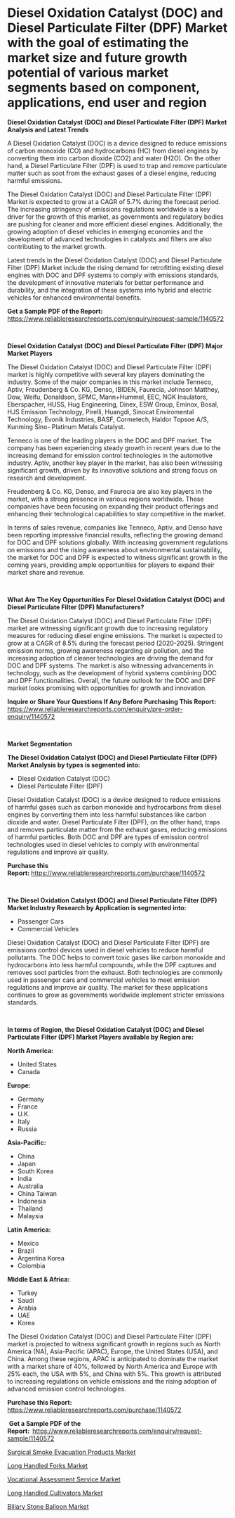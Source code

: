<p><h1>Diesel Oxidation Catalyst (DOC) and Diesel Particulate Filter (DPF) Market with the goal of estimating the market size and future growth potential of various market segments based on component, applications, end user and region</h1></p><p><strong>Diesel Oxidation Catalyst (DOC) and Diesel Particulate Filter (DPF) Market Analysis and Latest Trends</strong></p>
<p><p>A Diesel Oxidation Catalyst (DOC) is a device designed to reduce emissions of carbon monoxide (CO) and hydrocarbons (HC) from diesel engines by converting them into carbon dioxide (CO2) and water (H2O). On the other hand, a Diesel Particulate Filter (DPF) is used to trap and remove particulate matter such as soot from the exhaust gases of a diesel engine, reducing harmful emissions.</p><p>The Diesel Oxidation Catalyst (DOC) and Diesel Particulate Filter (DPF) Market is expected to grow at a CAGR of 5.7% during the forecast period. The increasing stringency of emissions regulations worldwide is a key driver for the growth of this market, as governments and regulatory bodies are pushing for cleaner and more efficient diesel engines. Additionally, the growing adoption of diesel vehicles in emerging economies and the development of advanced technologies in catalysts and filters are also contributing to the market growth.</p><p>Latest trends in the Diesel Oxidation Catalyst (DOC) and Diesel Particulate Filter (DPF) Market include the rising demand for retrofitting existing diesel engines with DOC and DPF systems to comply with emissions standards, the development of innovative materials for better performance and durability, and the integration of these systems into hybrid and electric vehicles for enhanced environmental benefits.</p></p>
<p><strong>Get a Sample PDF of the Report:&nbsp;</strong> <a href="https://www.reliableresearchreports.com/enquiry/request-sample/1140572">https://www.reliableresearchreports.com/enquiry/request-sample/1140572</a></p>
<p>&nbsp;</p>
<p><strong>Diesel Oxidation Catalyst (DOC) and Diesel Particulate Filter (DPF) Major Market Players</strong></p>
<p><p>The Diesel Oxidation Catalyst (DOC) and Diesel Particulate Filter (DPF) market is highly competitive with several key players dominating the industry. Some of the major companies in this market include Tenneco, Aptiv, Freudenberg & Co. KG, Denso, IBIDEN, Faurecia, Johnson Matthey, Dow, Weifu, Donaldson, SPMC, Mann+Hummel, EEC, NGK Insulators, Eberspacher, HUSS, Hug Engineering, Dinex, ESW Group, Eminox, Bosal, HJS Emission Technology, Pirelli, Huangdi, Sinocat Enviromental Technology, Evonik Industries, BASF, Cormetech, Haldor Topsoe A/S, Kunming Sino- Platinum Metals Catalyst.</p><p>Tenneco is one of the leading players in the DOC and DPF market. The company has been experiencing steady growth in recent years due to the increasing demand for emission control technologies in the automotive industry. Aptiv, another key player in the market, has also been witnessing significant growth, driven by its innovative solutions and strong focus on research and development.</p><p>Freudenberg & Co. KG, Denso, and Faurecia are also key players in the market, with a strong presence in various regions worldwide. These companies have been focusing on expanding their product offerings and enhancing their technological capabilities to stay competitive in the market.</p><p>In terms of sales revenue, companies like Tenneco, Aptiv, and Denso have been reporting impressive financial results, reflecting the growing demand for DOC and DPF solutions globally. With increasing government regulations on emissions and the rising awareness about environmental sustainability, the market for DOC and DPF is expected to witness significant growth in the coming years, providing ample opportunities for players to expand their market share and revenue.</p></p>
<p>&nbsp;</p>
<p><strong>What Are The Key Opportunities For Diesel Oxidation Catalyst (DOC) and Diesel Particulate Filter (DPF) Manufacturers?</strong></p>
<p><p>The Diesel Oxidation Catalyst (DOC) and Diesel Particulate Filter (DPF) market are witnessing significant growth due to increasing regulatory measures for reducing diesel engine emissions. The market is expected to grow at a CAGR of 8.5% during the forecast period (2020-2025). Stringent emission norms, growing awareness regarding air pollution, and the increasing adoption of cleaner technologies are driving the demand for DOC and DPF systems. The market is also witnessing advancements in technology, such as the development of hybrid systems combining DOC and DPF functionalities. Overall, the future outlook for the DOC and DPF market looks promising with opportunities for growth and innovation.</p></p>
<p><strong>Inquire or Share Your Questions If Any Before Purchasing This Report:</strong> <a href="https://www.reliableresearchreports.com/enquiry/pre-order-enquiry/1140572">https://www.reliableresearchreports.com/enquiry/pre-order-enquiry/1140572</a></p>
<p>&nbsp;</p>
<p><strong>Market Segmentation</strong></p>
<p><strong>The Diesel Oxidation Catalyst (DOC) and Diesel Particulate Filter (DPF) Market Analysis by types is segmented into:</strong></p>
<p><ul><li>Diesel Oxidation Catalyst (DOC)</li><li>Diesel Particulate Filter (DPF)</li></ul></p>
<p><p>Diesel Oxidation Catalyst (DOC) is a device designed to reduce emissions of harmful gases such as carbon monoxide and hydrocarbons from diesel engines by converting them into less harmful substances like carbon dioxide and water. Diesel Particulate Filter (DPF), on the other hand, traps and removes particulate matter from the exhaust gases, reducing emissions of harmful particles. Both DOC and DPF are types of emission control technologies used in diesel vehicles to comply with environmental regulations and improve air quality.</p></p>
<p><strong>Purchase this Report:&nbsp;</strong><a href="https://www.reliableresearchreports.com/purchase/1140572">https://www.reliableresearchreports.com/purchase/1140572</a></p>
<p>&nbsp;</p>
<p><strong>The Diesel Oxidation Catalyst (DOC) and Diesel Particulate Filter (DPF) Market Industry Research by Application is segmented into:</strong></p>
<p><ul><li>Passenger Cars</li><li>Commercial Vehicles</li></ul></p>
<p><p>Diesel Oxidation Catalyst (DOC) and Diesel Particulate Filter (DPF) are emissions control devices used in diesel vehicles to reduce harmful pollutants. The DOC helps to convert toxic gases like carbon monoxide and hydrocarbons into less harmful compounds, while the DPF captures and removes soot particles from the exhaust. Both technologies are commonly used in passenger cars and commercial vehicles to meet emission regulations and improve air quality. The market for these applications continues to grow as governments worldwide implement stricter emissions standards.</p></p>
<p>&nbsp;</p>
<p><strong>In terms of Region, the Diesel Oxidation Catalyst (DOC) and Diesel Particulate Filter (DPF) Market Players available by Region are:</strong></p>
<p>
    <p> <strong> North America: </strong>
        <ul>
            <li>United States</li>
            <li>Canada</li>
        </ul>
        </p> 
    <p> <strong> Europe: </strong>
        <ul>
            <li>Germany</li>
            <li>France</li>
            <li>U.K.</li>
            <li>Italy</li>
            <li>Russia</li>
        </ul>
        </p> 
    <p> <strong> Asia-Pacific: </strong>
        <ul>
            <li>China</li>
            <li>Japan</li>
            <li>South Korea</li>
            <li>India</li>
            <li>Australia</li>
            <li>China Taiwan</li>
            <li>Indonesia</li>
            <li>Thailand</li>
            <li>Malaysia</li>
        </ul>
        </p> 
    <p> <strong> Latin America: </strong>
        <ul>
            <li>Mexico</li>
            <li>Brazil</li>
            <li>Argentina Korea</li>
            <li>Colombia</li>
        </ul>
        </p> 
    <p> <strong> Middle East & Africa: </strong>
        <ul>
            <li>Turkey</li>
            <li>Saudi</li>
            <li>Arabia</li>
            <li>UAE</li>
            <li>Korea</li>
        </ul>
    </p>
    </p>
<p><p>The Diesel Oxidation Catalyst (DOC) and Diesel Particulate Filter (DPF) market is projected to witness significant growth in regions such as North America (NA), Asia-Pacific (APAC), Europe, the United States (USA), and China. Among these regions, APAC is anticipated to dominate the market with a market share of 40%, followed by North America and Europe with 25% each, the USA with 5%, and China with 5%. This growth is attributed to increasing regulations on vehicle emissions and the rising adoption of advanced emission control technologies.</p></p>
<p><strong>Purchase this Report: </strong><a href="https://www.reliableresearchreports.com/purchase/1140572">https://www.reliableresearchreports.com/purchase/1140572</a></p>
<p>&nbsp;<strong>Get a Sample PDF of the Report:&nbsp;&nbsp;</strong><a href="https://www.reliableresearchreports.com/enquiry/request-sample/1140572">https://www.reliableresearchreports.com/enquiry/request-sample/1140572</a></p>
<p><strong></strong></p>
<p><p><a href="https://github.com/mahnoor2003/Market-Research-Report-List-3/blob/main/surgical-smoke-evacuation-products-market.md">Surgical Smoke Evacuation Products Market</a></p><p><a href="https://issuu.com/reportprime-2/docs/long-handled-forks-market-size-2030.pptx">Long Handled Forks Market</a></p><p><a href="https://medium.com/@judyolson40/vocational-assessment-service-market-insight-market-trends-growth-forecasted-from-2024-to-2031-f55a77c0a01a">Vocational Assessment Service Market</a></p><p><a href="https://issuu.com/reportprime-2/docs/long-handled-cultivators-market-size-2030.pptx">Long Handled Cultivators Market</a></p><p><a href="https://github.com/mohamedbakry57/Market-Research-Report-List-2/blob/main/biliary-stone-balloon-market.md">Biliary Stone Balloon Market</a></p></p>